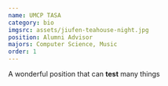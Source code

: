 ```yaml
---
name: UMCP TASA
category: bio
imgsrc: assets/jiufen-teahouse-night.jpg
position: Alumni Advisor
majors: Computer Science, Music
order: 1
---
```

A wonderful position that can **test** many things